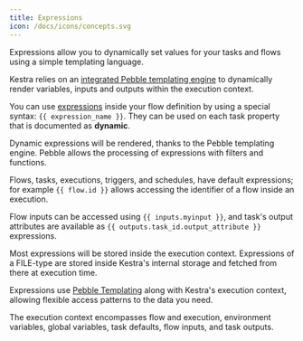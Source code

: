 ```yaml
---
title: Expressions
icon: /docs/icons/concepts.svg
---
```


Expressions allow you to dynamically set values for your tasks and flows using a simple templating language.

Kestra relies on an [integrated Pebble templating engine](./pebble.md) to dynamically render variables, inputs and outputs within the execution context.

You can use [expressions](../expressions/01.index.md) inside your flow definition by using a special syntax: `{{ expression_name }}`. They can be used on each task property that is documented as **dynamic**.

Dynamic expressions will be rendered, thanks to the Pebble templating engine. Pebble allows the processing of expressions with filters and functions.

Flows, tasks, executions, triggers, and schedules, have default expressions; for example `{{ flow.id }}` allows accessing the identifier of a flow inside an execution.

Flow inputs can be accessed using `{{ inputs.myinput }}`, and task's output attributes are available as `{{ outputs.task_id.output_attribute }}` expressions.

Most expressions will be stored inside the execution context. Expressions of a FILE-type are stored inside Kestra's internal storage and fetched from there at execution time.

Expressions use [Pebble Templating](https://pebbletemplates.io/) along with Kestra's execution context, allowing flexible access patterns to the data you need.

The execution context encompasses flow and execution, environment variables, global variables, task defaults, flow inputs, and task outputs.

